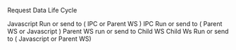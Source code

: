 Request Data Life Cycle 

Javascript Run or send to ( IPC or Parent WS )
IPC Run or send to ( Parent WS or Javascript )
Parent WS run or send to Child WS
Child Ws Run or send to ( Javascript or Parent WS)



